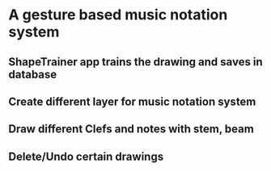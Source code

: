 # A gesture based music notation system

##  ShapeTrainer app trains the drawing and saves in database

##  Create different layer for music notation system

##  Draw different Clefs and notes with stem, beam

##  Delete/Undo certain drawings